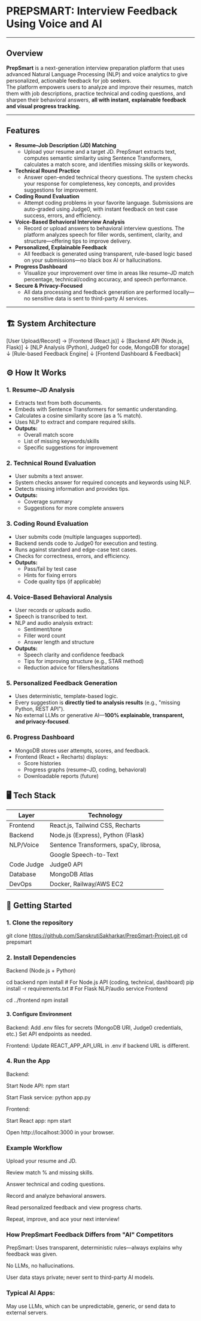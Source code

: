 # PREPSMART: Interview Feedback Using Voice and AI

---

## Overview

**PrepSmart** is a next-generation interview preparation platform that uses advanced Natural Language Processing (NLP) and voice analytics to give personalized, actionable feedback for job seekers.  
The platform empowers users to analyze and improve their resumes, match them with job descriptions, practice technical and coding questions, and sharpen their behavioral answers, **all with instant, 
explainable feedback and visual progress tracking.**

---

##  Features

- **Resume–Job Description (JD) Matching**
  - Upload your resume and a target JD. PrepSmart extracts text, computes semantic similarity using Sentence Transformers, calculates a match score, and identifies missing skills or keywords.
- **Technical Round Practice**
  - Answer open-ended technical theory questions. The system checks your response for completeness, key concepts, and provides suggestions for improvement.
- **Coding Round Evaluation**
  - Attempt coding problems in your favorite language. Submissions are auto-graded using Judge0, with instant feedback on test case success, errors, and efficiency.
- **Voice-Based Behavioral Interview Analysis**
  - Record or upload answers to behavioral interview questions. The platform analyzes speech for filler words, sentiment, clarity, and structure—offering tips to improve delivery.
- **Personalized, Explainable Feedback**
  - All feedback is generated using transparent, rule-based logic based on your submissions—no black box AI or hallucinations.
- **Progress Dashboard**
  - Visualize your improvement over time in areas like resume–JD match percentage, technical/coding accuracy, and speech performance.
- **Secure & Privacy-Focused**
  - All data processing and feedback generation are performed locally—no sensitive data is sent to third-party AI services.

---

## 🏗️ System Architecture

[User Upload/Record] → [Frontend (React.js)]
↓
[Backend API (Node.js, Flask)]
↓
[NLP Analysis (Python), Judge0 for code, MongoDB for storage]
↓
[Rule-based Feedback Engine]
↓
[Frontend Dashboard & Feedback]


## ⚙️ How It Works

### 1. Resume–JD Analysis
- Extracts text from both documents.
- Embeds with Sentence Transformers for semantic understanding.
- Calculates a cosine similarity score (as a % match).
- Uses NLP to extract and compare required skills.
- **Outputs:**  
  - Overall match score  
  - List of missing keywords/skills  
  - Specific suggestions for improvement

### 2. Technical Round Evaluation
- User submits a text answer.
- System checks answer for required concepts and keywords using NLP.
- Detects missing information and provides tips.
- **Outputs:**  
  - Coverage summary  
  - Suggestions for more complete answers

### 3. Coding Round Evaluation
- User submits code (multiple languages supported).
- Backend sends code to Judge0 for execution and testing.
- Runs against standard and edge-case test cases.
- Checks for correctness, errors, and efficiency.
- **Outputs:**  
  - Pass/fail by test case  
  - Hints for fixing errors  
  - Code quality tips (if applicable)

### 4. Voice-Based Behavioral Analysis
- User records or uploads audio.
- Speech is transcribed to text.
- NLP and audio analysis extract:
  - Sentiment/tone
  - Filler word count
  - Answer length and structure
- **Outputs:**  
  - Speech clarity and confidence feedback  
  - Tips for improving structure (e.g., STAR method)  
  - Reduction advice for fillers/hesitations

### 5. Personalized Feedback Generation
- Uses deterministic, template-based logic.
- Every suggestion is **directly tied to analysis results** (e.g., "missing Python, REST API").
- No external LLMs or generative AI—**100% explainable, transparent, and privacy-focused**.

### 6. Progress Dashboard
- MongoDB stores user attempts, scores, and feedback.
- Frontend (React + Recharts) displays:
  - Score histories
  - Progress graphs (resume–JD, coding, behavioral)
  - Downloadable reports (future)



## 🖥️ Tech Stack

| Layer      | Technology                            |
|------------|---------------------------------------|
| Frontend   | React.js, Tailwind CSS, Recharts      |
| Backend    | Node.js (Express), Python (Flask)     |
| NLP/Voice  | Sentence Transformers, spaCy, librosa,|
|            |  Google Speech-to-Text                |
| Code Judge | Judge0 API                            |
| Database   | MongoDB Atlas                         |
| DevOps     | Docker, Railway/AWS EC2               |

## 🔧 Getting Started

### 1. Clone the repository

git clone https://github.com/SanskrutiSakharkar/PrepSmart-Project.git
cd prepsmart

### 2. Install Dependencies
Backend (Node.js + Python)

cd backend
npm install             # For Node.js API (coding, technical, dashboard)
pip install -r requirements.txt  # For Flask NLP/audio service
Frontend

cd ../frontend
npm install

#### 3. Configure Environment
Backend:
Add .env files for secrets (MongoDB URI, Judge0 credentials, etc.)
Set API endpoints as needed.

Frontend:
Update REACT_APP_API_URL in .env if backend URL is different.

### 4. Run the App
Backend:

Start Node API: npm start

Start Flask service: python app.py

Frontend:

Start React app: npm start

Open http://localhost:3000 in your browser.

### Example Workflow

Upload your resume and JD.

Review match % and missing skills.

Answer technical and coding questions.

Record and analyze behavioral answers.

Read personalized feedback and view progress charts.

Repeat, improve, and ace your next interview!

### How PrepSmart Feedback Differs from "AI" Competitors

PrepSmart:
Uses transparent, deterministic rules—always explains why feedback was given.

No LLMs, no hallucinations.

User data stays private; never sent to third-party AI models.

### Typical AI Apps:
May use LLMs, which can be unpredictable, generic, or send data to external servers.
